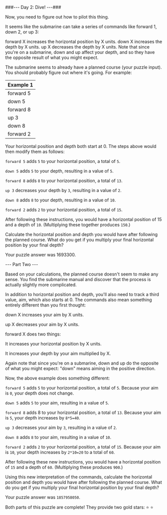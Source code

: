 ###--- Day 2: Dive! ---###

Now, you need to figure out how to pilot this thing.

It seems like the submarine can take a series of commands like forward 1, down 2, or up 3:

forward X increases the horizontal position by X units.
down X increases the depth by X units.
up X decreases the depth by X units.
Note that since you're on a submarine, down and up affect your depth, and so they have the opposite result of what you might expect.

The submarine seems to already have a planned course (your puzzle input). You should probably figure out where it's going. For example:

|Example 1|
|---|
|forward 5|
|down 5|
|forward 8|
|up 3|
|down 8|
|forward 2|

Your horizontal position and depth both start at 0. The steps above would then modify them as follows:

```forward 5``` adds ```5``` to your horizontal position, a total of ```5```.

```down 5``` adds ```5``` to your depth, resulting in a value of ```5```.

```forward 8``` adds ```8``` to your horizontal position, a total of ```13```.

```up 3``` decreases your depth by ```3```, resulting in a value of ```2```.

```down 8``` adds ```8``` to your depth, resulting in a value of ```10```.

```forward 2``` adds ```2``` to your horizontal position, a total of ```15```.

After following these instructions, you would have a horizontal position of 15 and a depth of ```10```. (Multiplying these together produces ```150```.)

Calculate the horizontal position and depth you would have after following the planned course. What do you get if you multiply your final horizontal position by your final depth?

Your puzzle answer was 1693300.

--- Part Two ---

Based on your calculations, the planned course doesn't seem to make any sense. You find the submarine manual and discover that the process is actually slightly more complicated.

In addition to horizontal position and depth, you'll also need to track a third value, aim, which also starts at 0. The commands also mean something entirely different than you first thought:

down X increases your aim by X units.

up X decreases your aim by X units.

forward X does two things:

It increases your horizontal position by X units.

It increases your depth by your aim multiplied by X.

Again note that since you're on a submarine, down and up do the opposite of what you might expect: "down" means aiming in the positive direction.

Now, the above example does something different:

```forward 5``` adds ```5``` to your horizontal position, a total of ```5```. Because your aim is ```0```, your depth does not change.

```down 5``` adds ```5``` to your aim, resulting in a value of ```5```.

```forward 8``` adds 8 to your horizontal position, a total of ```13```. Because your aim is ```5```, your depth increases by ```8*5=40```.

```up 3``` decreases your aim by ```3```, resulting in a value of ```2```.

```down 8``` adds ```8``` to your aim, resulting in a value of ```10```.

```forward 2``` adds ```2``` to your horizontal position, a total of ```15```. Because your aim is ```10```, your depth increases by ```2*10=20``` to a total of ```60```.

After following these new instructions, you would have a horizontal position of ```15``` and a depth of ```60```. (Multiplying these produces ```900```.)

Using this new interpretation of the commands, calculate the horizontal position and depth you would have after following the planned course. What do you get if you multiply your final horizontal position by your final depth?

Your puzzle answer was ```1857958050```.

Both parts of this puzzle are complete! They provide two gold stars: ⭐ ⭐
